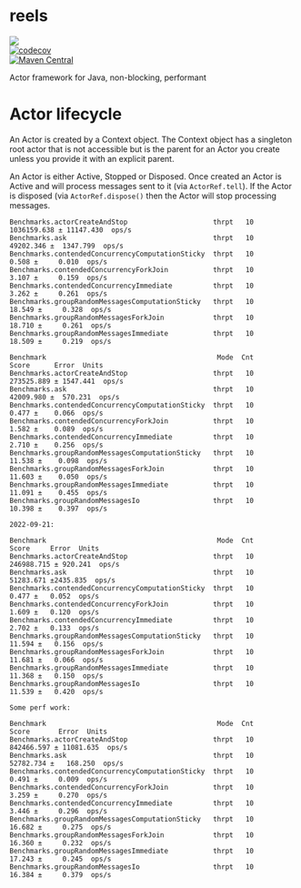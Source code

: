 # reels
<a href="https://github.com/davidmoten/reels/actions/workflows/ci.yml"><img src="https://github.com/davidmoten/reels/actions/workflows/ci.yml/badge.svg"/></a><br/>
[![codecov](https://codecov.io/gh/davidmoten/reels/branch/master/graph/badge.svg)](https://codecov.io/gh/davidmoten/reels)<br/>
[![Maven Central](https://maven-badges.herokuapp.com/maven-central/au.gov.amsa/reels/badge.svg?style=flat)](https://maven-badges.herokuapp.com/maven-central/au.gov.amsa/reels)<br/>

Actor framework for Java, non-blocking, performant

# Actor lifecycle

An Actor is created by a Context object. The Context object has a singleton root actor that is not accessible but is the parent for an Actor you create unless you provide it with an explicit parent. 

An Actor is either Active, Stopped or Disposed. Once created an Actor is Active and will process messages sent to it (via `ActorRef.tell`). If the Actor is disposed (via `ActorRef.dispose()` then the Actor will stop processing messages.


```
Benchmarks.actorCreateAndStop                     thrpt   10  1036159.638 ± 11147.430  ops/s
Benchmarks.ask                                    thrpt   10    49202.346 ±  1347.799  ops/s
Benchmarks.contendedConcurrencyComputationSticky  thrpt   10        0.508 ±     0.010  ops/s
Benchmarks.contendedConcurrencyForkJoin           thrpt   10        3.107 ±     0.159  ops/s
Benchmarks.contendedConcurrencyImmediate          thrpt   10        3.262 ±     0.261  ops/s
Benchmarks.groupRandomMessagesComputationSticky   thrpt   10       18.549 ±     0.328  ops/s
Benchmarks.groupRandomMessagesForkJoin            thrpt   10       18.710 ±     0.261  ops/s
Benchmarks.groupRandomMessagesImmediate           thrpt   10       18.509 ±     0.219  ops/s

Benchmark                                          Mode  Cnt       Score      Error  Units
Benchmarks.actorCreateAndStop                     thrpt   10  273525.889 ± 1547.441  ops/s
Benchmarks.ask                                    thrpt   10   42009.980 ±  570.231  ops/s
Benchmarks.contendedConcurrencyComputationSticky  thrpt   10       0.477 ±    0.066  ops/s
Benchmarks.contendedConcurrencyForkJoin           thrpt   10       1.582 ±    0.089  ops/s
Benchmarks.contendedConcurrencyImmediate          thrpt   10       2.710 ±    0.256  ops/s
Benchmarks.groupRandomMessagesComputationSticky   thrpt   10      11.538 ±    0.098  ops/s
Benchmarks.groupRandomMessagesForkJoin            thrpt   10      11.603 ±    0.050  ops/s
Benchmarks.groupRandomMessagesImmediate           thrpt   10      11.091 ±    0.455  ops/s
Benchmarks.groupRandomMessagesIo                  thrpt   10      10.398 ±    0.397  ops/s

2022-09-21:

Benchmark                                          Mode  Cnt       Score     Error  Units
Benchmarks.actorCreateAndStop                     thrpt   10  246988.715 ± 920.241  ops/s
Benchmarks.ask                                    thrpt   10   51283.671 ±2435.835  ops/s
Benchmarks.contendedConcurrencyComputationSticky  thrpt   10       0.477 ±   0.052  ops/s
Benchmarks.contendedConcurrencyForkJoin           thrpt   10       1.609 ±   0.120  ops/s
Benchmarks.contendedConcurrencyImmediate          thrpt   10       2.702 ±   0.133  ops/s
Benchmarks.groupRandomMessagesComputationSticky   thrpt   10      11.594 ±   0.156  ops/s
Benchmarks.groupRandomMessagesForkJoin            thrpt   10      11.681 ±   0.066  ops/s
Benchmarks.groupRandomMessagesImmediate           thrpt   10      11.368 ±   0.150  ops/s
Benchmarks.groupRandomMessagesIo                  thrpt   10      11.539 ±   0.420  ops/s

Some perf work:

Benchmark                                          Mode  Cnt       Score       Error  Units
Benchmarks.actorCreateAndStop                     thrpt   10  842466.597 ± 11081.635  ops/s
Benchmarks.ask                                    thrpt   10   52782.734 ±   168.250  ops/s
Benchmarks.contendedConcurrencyComputationSticky  thrpt   10       0.491 ±     0.009  ops/s
Benchmarks.contendedConcurrencyForkJoin           thrpt   10       3.259 ±     0.270  ops/s
Benchmarks.contendedConcurrencyImmediate          thrpt   10       3.446 ±     0.296  ops/s
Benchmarks.groupRandomMessagesComputationSticky   thrpt   10      16.682 ±     0.275  ops/s
Benchmarks.groupRandomMessagesForkJoin            thrpt   10      16.360 ±     0.232  ops/s
Benchmarks.groupRandomMessagesImmediate           thrpt   10      17.243 ±     0.245  ops/s
Benchmarks.groupRandomMessagesIo                  thrpt   10      16.384 ±     0.379  ops/s

```

